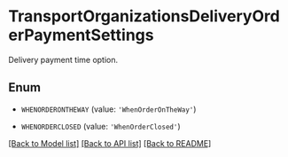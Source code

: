 # TransportOrganizationsDeliveryOrderPaymentSettings

Delivery payment time option.

## Enum

* `WHENORDERONTHEWAY` (value: `'WhenOrderOnTheWay'`)

* `WHENORDERCLOSED` (value: `'WhenOrderClosed'`)

[[Back to Model list]](../README.md#documentation-for-models) [[Back to API list]](../README.md#documentation-for-api-endpoints) [[Back to README]](../README.md)


